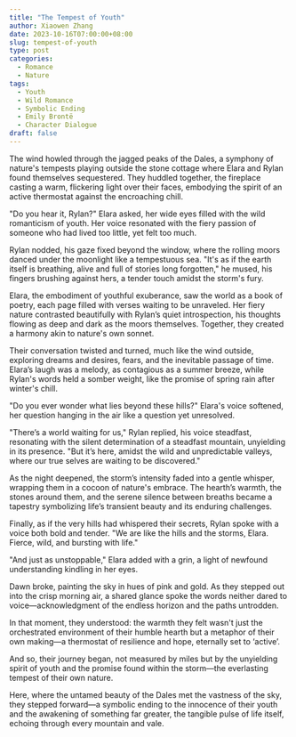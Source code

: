 ```yaml
---
title: "The Tempest of Youth"
author: Xiaowen Zhang
date: 2023-10-16T07:00:00+08:00
slug: tempest-of-youth
type: post
categories:
  - Romance
  - Nature
tags:
  - Youth
  - Wild Romance
  - Symbolic Ending
  - Emily Brontë
  - Character Dialogue
draft: false
---
```


The wind howled through the jagged peaks of the Dales, a symphony of nature's tempests playing outside the stone cottage where Elara and Rylan found themselves sequestered. They huddled together, the fireplace casting a warm, flickering light over their faces, embodying the spirit of an active thermostat against the encroaching chill.

"Do you hear it, Rylan?" Elara asked, her wide eyes filled with the wild romanticism of youth. Her voice resonated with the fiery passion of someone who had lived too little, yet felt too much.

Rylan nodded, his gaze fixed beyond the window, where the rolling moors danced under the moonlight like a tempestuous sea. "It's as if the earth itself is breathing, alive and full of stories long forgotten," he mused, his fingers brushing against hers, a tender touch amidst the storm's fury.

Elara, the embodiment of youthful exuberance, saw the world as a book of poetry, each page filled with verses waiting to be unraveled. Her fiery nature contrasted beautifully with Rylan’s quiet introspection, his thoughts flowing as deep and dark as the moors themselves. Together, they created a harmony akin to nature's own sonnet.

Their conversation twisted and turned, much like the wind outside, exploring dreams and desires, fears, and the inevitable passage of time. Elara’s laugh was a melody, as contagious as a summer breeze, while Rylan's words held a somber weight, like the promise of spring rain after winter's chill.

"Do you ever wonder what lies beyond these hills?" Elara's voice softened, her question hanging in the air like a question yet unresolved.

"There’s a world waiting for us," Rylan replied, his voice steadfast, resonating with the silent determination of a steadfast mountain, unyielding in its presence. "But it’s here, amidst the wild and unpredictable valleys, where our true selves are waiting to be discovered."

As the night deepened, the storm’s intensity faded into a gentle whisper, wrapping them in a cocoon of nature's embrace. The hearth’s warmth, the stones around them, and the serene silence between breaths became a tapestry symbolizing life’s transient beauty and its enduring challenges.

Finally, as if the very hills had whispered their secrets, Rylan spoke with a voice both bold and tender. "We are like the hills and the storms, Elara. Fierce, wild, and bursting with life."

"And just as unstoppable," Elara added with a grin, a light of newfound understanding kindling in her eyes.

Dawn broke, painting the sky in hues of pink and gold. As they stepped out into the crisp morning air, a shared glance spoke the words neither dared to voice—acknowledgment of the endless horizon and the paths untrodden.

In that moment, they understood: the warmth they felt wasn't just the orchestrated environment of their humble hearth but a metaphor of their own making—a thermostat of resilience and hope, eternally set to ‘active’.

And so, their journey began, not measured by miles but by the unyielding spirit of youth and the promise found within the storm—the everlasting tempest of their own nature.

Here, where the untamed beauty of the Dales met the vastness of the sky, they stepped forward—a symbolic ending to the innocence of their youth and the awakening of something far greater, the tangible pulse of life itself, echoing through every mountain and vale.